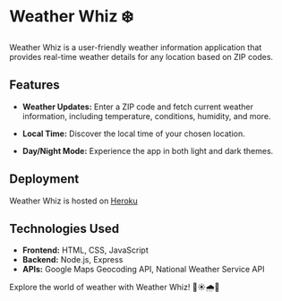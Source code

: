 # Weather Whiz ❄️

Weather Whiz is a user-friendly weather information application that provides real-time weather details for any location based on ZIP codes.

## Features

- **Weather Updates:** Enter a ZIP code and fetch current weather information, including temperature, conditions, humidity, and more.

- **Local Time:** Discover the local time of your chosen location.

- **Day/Night Mode:** Experience the app in both light and dark themes.

## Deployment

Weather Whiz is hosted on [Heroku](https://weather-whiz-a4efce0ef3ca.herokuapp.com/)

## Technologies Used

- **Frontend:** HTML, CSS, JavaScript
- **Backend:** Node.js, Express
- **APIs:** Google Maps Geocoding API, National Weather Service API

Explore the world of weather with Weather Whiz! 🚀☀️🌧️🌙

